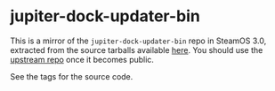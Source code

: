 # jupiter-dock-updater-bin

This is a mirror of the `jupiter-dock-updater-bin` repo in SteamOS 3.0, extracted from the source tarballs available [here](https://steamdeck-packages.steamos.cloud/archlinux-mirror/sources/jupiter-main).
You should use the [upstream repo](https://gitlab.steamos.cloud/jupiter/jupiter-dock-updater-bin) once it becomes public.

See the tags for the source code.

